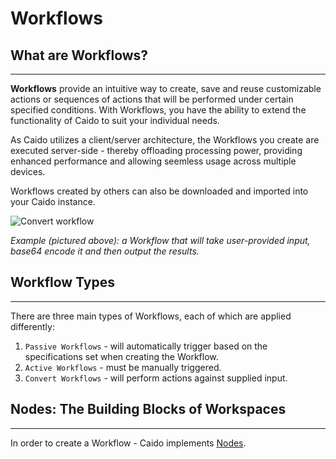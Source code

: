 # Workflows

## What are Workflows?

---

**Workflows** provide an intuitive way to create, save and reuse customizable actions or sequences of actions that will be performed under certain specified conditions. With Workflows, you have the ability to extend the functionality of Caido to suit your individual needs.

As Caido utilizes a client/server architecture, the Workflows you create are executed server-side - thereby offloading processing power, providing enhanced performance and allowing seemless usage across multiple devices.

Workflows created by others can also be downloaded and imported into your Caido instance.

<img alt="Convert workflow" src="/_images/workflow_convert_basic.png" center/>

_Example (pictured above): a Workflow that will take user-provided input, base64 encode it and then output the results._

## Workflow Types

---

There are three main types of Workflows, each of which are applied differently:

1. `Passive Workflows` - will automatically trigger based on the specifications set when creating the Workflow.
2. `Active Workflows` -  must be manually triggered.
3. `Convert Workflows` - will perform actions against supplied input.

## Nodes: The Building Blocks of Workspaces

---

In order to create a Workflow - Caido implements [Nodes](./nodes.md).
